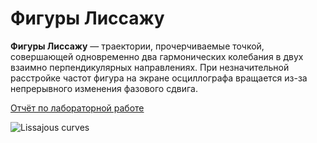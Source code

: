 # Фигуры Лиссажу
**Фигуры Лиссажу** — траектории, прочерчиваемые точкой, совершающей одновременно два гармонических колебания в двух взаимно перпендикулярных направлениях.
При незначительной расстройке частот фигура на экране осциллографа вращается из-за непрерывного изменения фазового сдвига.

[Отчёт по лабораторной работе](https://github.com/tkhapchaev/Lissajous-curves/blob/master/%D0%9C%D0%BE%D0%B4%D0%B5%D0%BB%D0%B8%D1%80%D0%BE%D0%B2%D0%B0%D0%BD%D0%B8%D0%B5%201.pdf)

![Lissajous curves](https://user-images.githubusercontent.com/89847233/204151498-965aba86-bc49-4559-ab4c-1f8be25b43b3.gif)
